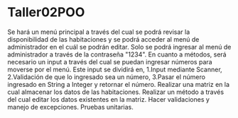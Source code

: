 # Taller02POO

Se hará un menú principal a través del cual se podrá revisar la disponibilidad de las habitaciones y se podrá acceder al menú de administrador en el cuál se podrán editar. Solo se podrá ingresar al menú de administrador a través de la contraseña "1234".
En cuanto a métodos, será necesario un input a través del cual se puedan ingresar números para moverse por el menú. Este input se dividirá en, 1.Input mediante Scanner, 2.Validación de que lo ingresado sea un número, 3.Pasar el número ingresado en String a Integer y retornar el número.
Realizar una matriz en la cual almacenar los datos de las habitaciones.
Realizar un método a través del cual editar los datos existentes en la matriz.
Hacer validaciones y manejo de excepciones.
Pruebas unitarias.
